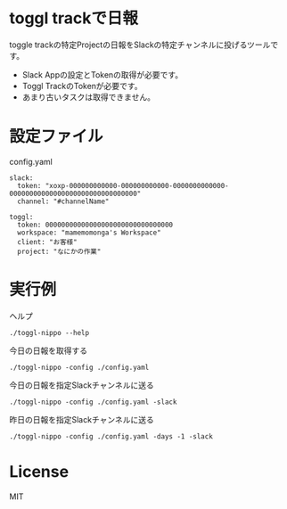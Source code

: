 # toggl trackで日報

toggle trackの特定Projectの日報をSlackの特定チャンネルに投げるツールです。

* Slack Appの設定とTokenの取得が必要です。
* Toggl TrackのTokenが必要です。
* あまり古いタスクは取得できません。

# 設定ファイル

config.yaml

	slack:
	  token: "xoxp-000000000000-000000000000-0000000000000-00000000000000000000000000000000"
	  channel: "#channelName"

	toggl:
	  token: 00000000000000000000000000000000
	  workspace: "mamemomonga's Workspace"
	  client: "お客様"
	  project: "なにかの作業"

# 実行例

ヘルプ

	./toggl-nippo --help

今日の日報を取得する

	./toggl-nippo -config ./config.yaml

今日の日報を指定Slackチャンネルに送る

	./toggl-nippo -config ./config.yaml -slack

昨日の日報を指定Slackチャンネルに送る

	./toggl-nippo -config ./config.yaml -days -1 -slack

# License

MIT
